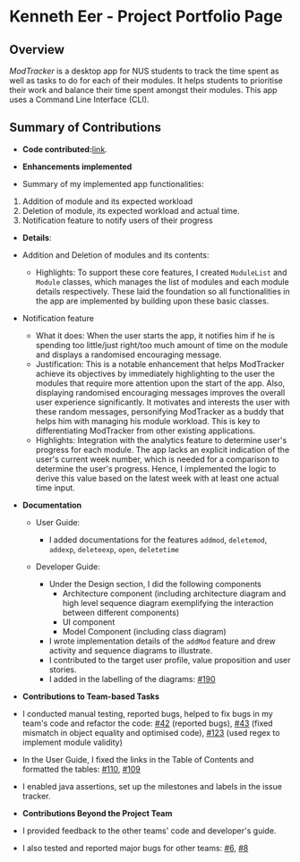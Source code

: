 # Kenneth Eer - Project Portfolio Page

## Overview
_ModTracker_ is a desktop app for NUS students to track the time spent 
as well as tasks to do for each of their modules.
It helps students to prioritise their work and 
balance their time spent amongst their modules. 
This app uses a Command Line Interface (CLI).

## Summary of Contributions

- **Code contributed:**[link](https://nus-cs2113-ay2021s1.github.io/tp-dashboard/#breakdown=true&search=&sort=groupTitle&sortWithin=title&since=2020-09-27&timeframe=commit&mergegroup=&groupSelect=groupByRepos&checkedFileTypes=docs~functional-code~test-code~other&tabOpen=true&tabType=authorship&tabAuthor=KennethEer&tabRepo=AY2021S1-CS2113T-F12-4%2Ftp%5Bmaster%5D&authorshipIsMergeGroup=false&authorshipFileTypes=docs~functional-code~test-code~other).

- **Enhancements implemented**
- Summary of my implemented app functionalities:
1. Addition of module and its expected workload
1. Deletion of module, its expected workload and actual time.
1. Notification feature to notify users of their progress

- **Details**: 
- Addition and Deletion of modules and its contents: 
  - Highlights: To support these core features, I created `ModuleList` and `Module` classes, 
  which manages the list of modules and each module details respectively. 
  These laid the foundation so all functionalities in the app are implemented by building upon these basic classes.

- Notification feature <br/>
  - What it does: When the user starts the app, it notifies him if he is spending too little/just right/too much amount of time on the module 
  and displays a randomised encouraging message.
  - Justification: This is a notable enhancement that helps ModTracker achieve its objectives by immediately highlighting to the user the modules that require more attention upon the start of the app. 
  Also, displaying randomised encouraging messages improves the overall user experience significantly.
  It motivates and interests the user with these random messages, personifying ModTracker as a buddy that helps 
  him with managing his module workload. This is key to differentiating ModTracker from other existing applications.
  - Highlights: Integration with the analytics feature to determine user's progress for each module. 
  The app lacks an explicit indication of the user's current week number, 
  which is needed for a comparison to determine the user's progress. Hence, I implemented the logic to derive this value based on the latest week with at least one actual time input.

- **Documentation**
  - User Guide:
    - I added documentations for the features `addmod`, `deletemod`, `addexp`, `deleteexp`, `open`, `deletetime`
    
  - Developer Guide:
    - Under the Design section, I did the following components
        - Architecture component (including architecture diagram and high level sequence diagram exemplifying the interaction between different components)
        - UI component  
        - Model Component (including class diagram)
    - I wrote implementation details of the `addMod` feature and drew activity and sequence diagrams to illustrate.
    - I contributed to the target user profile, value proposition and user stories.
    - I added in the labelling of the diagrams: [#190](https://github.com/AY2021S1-CS2113T-F12-4/tp/pull/190)

- **Contributions to Team-based Tasks**
- I conducted manual testing, reported bugs, helped to fix bugs in my team's code and refactor the code: [#42](https://github.com/AY2021S1-CS2113T-F12-4/tp/issues/42) (reported bugs), [#43](https://github.com/AY2021S1-CS2113T-F12-4/tp/pull/43) (fixed mismatch in object equality and optimised code), [#123](https://github.com/AY2021S1-CS2113T-F12-4/tp/pull/123) (used regex to implement module validity)
- In the User Guide, I fixed the links in the Table of Contents and formatted the tables: [#110](https://github.com/AY2021S1-CS2113T-F12-4/tp/pull/110/), [#109](https://github.com/AY2021S1-CS2113T-F12-4/tp/pull/109) 
- I enabled java assertions, set up the milestones and labels in the issue tracker.

- **Contributions Beyond the Project Team**
- I provided feedback to the other teams' code and developer's guide. 
- I also tested and reported major bugs for other teams: [#6](https://github.com/KennethEer/ped/issues/6), [#8](https://github.com/KennethEer/ped/issues/8)
    
